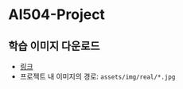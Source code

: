 # AI504-Project

## 학습 이미지 다운로드

- [링크](https://drive.google.com/file/d/0B7EVK8r0v71pZjFTYXZWM3FlRnM/view?usp=sharing&resourcekey=0-dYn9z10tMJOBAkviAcfdyQ)
- 프로젝트 내 이미지의 경로: `assets/img/real/*.jpg`
